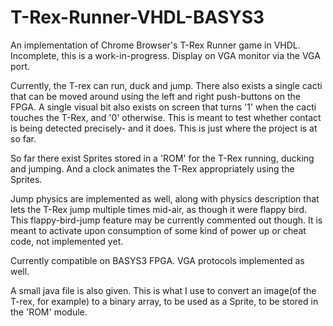 # T-Rex-Runner-VHDL-BASYS3
An implementation of Chrome Browser's T-Rex Runner game in VHDL. Incomplete, this is a work-in-progress. Display on VGA monitor via the VGA port.

Currently, the T-rex can run, duck and jump. There also exists a single cacti that can be moved around using the left and right push-buttons on the FPGA. A single visual bit also exists on screen that turns '1' when the cacti touches the T-Rex, and '0' otherwise. This is meant to test whether contact is being detected precisely- and it does. This is just where the project is at so far.

So far there exist Sprites stored in a 'ROM' for the T-Rex running, ducking and jumping. And a clock animates the T-Rex appropriately using the Sprites. 

Jump physics are implemented as well, along with physics description that lets the T-Rex jump multiple times mid-air, as though it were flappy bird. This flappy-bird-jump feature may be currently commented out though. It is meant to activate upon consumption of some kind of power up or cheat code, not implemented yet.

Currently compatible on BASYS3 FPGA. VGA protocols implemented as well.

A small java file is also given. This is what I use to convert an image(of the T-rex, for example) to a binary array, to be used as a Sprite, to be stored in the 'ROM' module.
